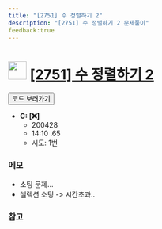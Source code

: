 ```yaml
---
title: "[2751] 수 정렬하기 2"
description: "[2751] 수 정렬하기 2 문제풀이"
feedback:true
---
```

<h1><img src="https://doky.space/assets/icpclev/s5.svg" height="37px"> <a href="http://icpc.me/2751">[2751] 수 정렬하기 2</a></h1>

<a href="https://github.com/DokySp/acmicpc-practice/tree/master/2751"><button class="btn btn-info">코드 보러가기</button></a>

- **C: [:x:]**
  - 200428
  - 14:10 .65
  - 시도: 1번

### 메모
 - 소팅 문제...
 - 셀렉션 소팅 -> 시간초과..

### 참고
